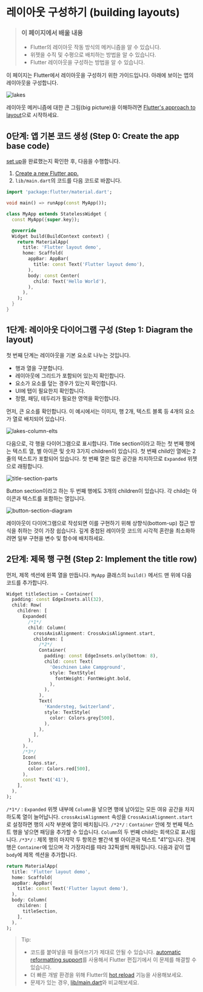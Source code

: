 # 레이아웃 구성하기 (building layouts)

> ### 이 페이지에서 배울 내용
> - Flutter의 레이아웃 작동 방식의 메커니즘을 알 수 있습니다.
> - 위젯을 수직 및 수평으로 배치하는 방법을 알 수 있습니다.
> - Flutter 레이아웃을 구성하는 방법을 알 수 있습니다.

이 페이지는 Flutter에서 레이아웃을 구성하기 위한 가이드입니다. 아래에 보이는 앱의 레이아웃을 구성합니다.

![lakes](https://docs.flutter.dev/assets/images/docs/ui/layout/lakes.jpg)

레이아웃 메커니즘에 대한 큰 그림(big picture)을 이해하려면 [Flutter's approach to layout](https://docs.flutter.dev/ui/layout)으로 시작하세요.

## 0단계: 앱 기본 코드 생성 (Step 0: Create the app base code)
[set up]()을 완료했는지 확인한 후, 다음을 수행합니다.

1. [Create a new Flutter app.]()
2. `lib/main.dart`의 코드를 다음 코드로 바꿉니다.

```dart
import 'package:flutter/material.dart';

void main() => runApp(const MyApp());

class MyApp extends StatelessWidget {
  const MyApp({super.key});

  @override
  Widget build(BuildContext context) {
    return MaterialApp(
      title: 'Flutter layout demo',
      home: Scaffold(
        appBar: AppBar(
          title: const Text('Flutter layout demo'),
        ),
        body: const Center(
          child: Text('Hello World'),
        ),
      ),
    );
  }
}
```

## 1단계: 레이아웃 다이어그램 구성 (Step 1: Diagram the layout)
첫 번째 단계는 레이아웃을 기본 요소로 나누는 것입니다.

- 행과 열을 구분합니다.
- 레이아웃에 그리드가 포함되어 있는지 확인합니다.
- 요소가 요소를 덮는 경우가 있는지 확인합니다.
- UI에 탭이 필요한지 확인합니다.
- 정렬, 패딩, 테두리가 필요한 영역을 확인합니다.

먼저, 큰 요소를 확인합니다. 이 예시에서는 이미지, 행 2개, 텍스트 블록 등 4개의 요소가 열로 배치되어 있습니다.

![lakes-column-elts](https://docs.flutter.dev/assets/images/docs/ui/layout/lakes-column-elts.png)

다음으로, 각 행을 다이어그램으로 표시합니다. Title section이라고 하는 첫 번째 행에는 텍스트 열, 별 아이콘 및 숫자 3가지 children이 있습니다. 첫 번째 child인 열에는 2줄의 텍스트가 포함되어 있습니다. 첫 번째 열은 많은 공간을 차지하므로 `Expanded` 위젯으로 래핑합니다.

![title-section-parts](https://docs.flutter.dev/assets/images/docs/ui/layout/title-section-parts.png)

Button section이라고 하는 두 번째 행에도 3개의 children이 있습니다. 각 child는 아이콘과 텍스트를 포함하는 열입니다.

![button-section-diagram](https://docs.flutter.dev/assets/images/docs/ui/layout/button-section-diagram.png)

레이아웃이 다이어그램으로 작성되면 이를 구현하기 위해 상향식(bottom-up) 접근 방식을 취하는 것이 가장 쉽습니다. 깊게 중첩된 레이아웃 코드의 시각적 혼란을 최소화하려면 일부 구현을 변수 및 함수에 배치하세요.

## 2단계: 제목 행 구현 (Step 2: Implement the title row)
먼저, 제목 섹션에 왼쪽 열을 만듭니다. `MyApp` 클래스의 `build()` 메서드 맨 위에 다음 코드를 추가합니다.

```dart
Widget titleSection = Container(
  padding: const EdgeInsets.all(32),
  child: Row(
    children: [
      Expanded(
        /*1*/
        child: Column(
          crossAxisAlignment: CrossAxisAlignment.start,
          children: [
            /*2*/
            Container(
              padding: const EdgeInsets.only(bottom: 8),
              child: const Text(
                'Oeschinen Lake Campground',
                style: TextStyle(
                  fontWeight: FontWeight.bold,
                ),
              ),
            ),
            Text(
              'Kandersteg, Switzerland',
              style: TextStyle(
                color: Colors.grey[500],
              ),
            ),
          ],
        ),
      ),
      /*3*/
      Icon(
        Icons.star,
        color: Colors.red[500],
      ),
      const Text('41'),
    ],
  ),
);
```

`/*1*/` : `Expanded` 위젯 내부에 `Column`을 넣으면 행에 남아있는 모든 여유 공간을 차지하도록 열이 늘어납니다. `crossAxisAlignment` 속성을 `CrossAxisAlignment.start`로 설정하면 행의 시작 부분에 열이 배치됩니다.
`/*2*/` : `Container` 안에 첫 번째 텍스트 행을 넣으면 패딩을 추가할 수 있습니다. `Column`의 두 번째 child는 회색으로 표시됩니다.
`/*3*/` : 제목 행의 마지막 두 항목은 빨간색 별 아이콘과 텍스트 "41"입니다. 전체 행은 `Container`에 있으며 각 가장자리를 따라 32픽셀씩 채워집니다. 다음과 같이 앱 `body`에 제목 섹션을 추가합니다.

```dart
return MaterialApp(
  title: 'Flutter layout demo',
  home: Scaffold(
  appBar: AppBar(
    title: const Text('Flutter layout demo'),
  ),
  body: Column(
    children: [
      titleSection,
    ],
  ),
);
```

> Tip:
> - 코드를 붙여넣을 때 들여쓰기가 제대로 안될 수 있습니다. [automatic reformatting support](https://docs.flutter.dev/tools/formatting)를 사용해서 Flutter 편집기에서 이 문제를 해결할 수 있습니다.
> - 더 빠른 개발 환경을 위해 Flutter의 [hot reload](https://docs.flutter.dev/tools/hot-reload) 기능을 사용해보세요.
> - 문제가 있는 경우, [lib/main.dart](https://github.com/flutter/website/tree/main/examples/layout/lakes/step2/lib/main.dart)와 비교해보세요.
